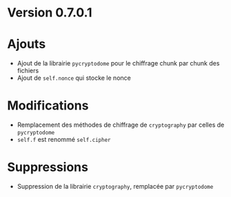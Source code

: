 # Version 0.7.0.1

# Ajouts
- Ajout de la librairie `pycryptodome` pour le chiffrage chunk par chunk des fichiers
- Ajout de `self.nonce` qui stocke le nonce

# Modifications
- Remplacement des méthodes de chiffrage de `cryptography` par celles de `pycryptodome`
- `self.f` est renommé `self.cipher`

# Suppressions
- Suppression de la librairie `cryptography`, remplacée par `pycryptodome`